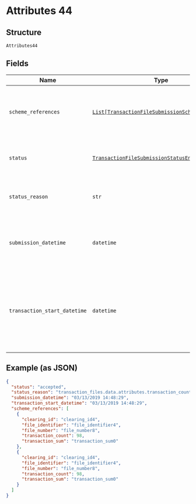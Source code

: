 
# Attributes 44

## Structure

`Attributes44`

## Fields

| Name | Type | Tags | Description |
|  --- | --- | --- | --- |
| `scheme_references` | [`List[TransactionFileSubmissionSchemeReference]`](../../doc/models/transaction-file-submission-scheme-reference.md) | Optional | Summary of scheme-specific references submission to the scheme |
| `status` | [`TransactionFileSubmissionStatusEnum`](../../doc/models/transaction-file-submission-status-enum.md) | Optional | Status of the transaction file submission |
| `status_reason` | `str` | Optional | Plain-text description of the status attribute |
| `submission_datetime` | `datetime` | Optional | Time when the Form3 system begins processing of the submission |
| `transaction_start_datetime` | `datetime` | Optional | Time the submission request was received by Form3. Used to compute the total transaction time |

## Example (as JSON)

```json
{
  "status": "accepted",
  "status_reason": "transaction_files.data.attributes.transaction_count does not match file",
  "submission_datetime": "03/13/2019 14:48:29",
  "transaction_start_datetime": "03/13/2019 14:48:29",
  "scheme_references": [
    {
      "clearing_id": "clearing_id4",
      "file_identifier": "file_identifier4",
      "file_number": "file_number8",
      "transaction_count": 98,
      "transaction_sum": "transaction_sum0"
    },
    {
      "clearing_id": "clearing_id4",
      "file_identifier": "file_identifier4",
      "file_number": "file_number8",
      "transaction_count": 98,
      "transaction_sum": "transaction_sum0"
    }
  ]
}
```

